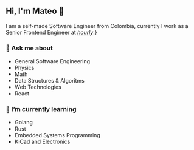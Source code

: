 ## Hi, I'm Mateo 🚀 

I am a self-made Software Engineer from Colombia, currently I work as a Senior Frontend Engineer at [_hourly_](https://www.hourly.io/).}

### 💬 Ask me about

- General Software Engineering
- Physics
- Math
- Data Structures & Algoritms 
- Web Technologies
- React

### 🌱 I’m currently learning
- Golang
- Rust
- Embedded Systems Programming
- KiCad and Electronics

<!--
**upeguiborja/upeguiborja** is a ✨ _special_ ✨ repository because its `README.md` (this file) appears on your GitHub profile.

Here are some ideas to get you started:

- 🔭 I’m currently working on ...
- 🌱 I’m currently learning ...
- 👯 I’m looking to collaborate on ...
- 🤔 I’m looking for help with ...
- 💬 Ask me about ...
- 📫 How to reach me: ...
- 😄 Pronouns: ...
- ⚡ Fun fact: ...
-->
